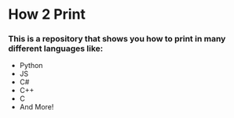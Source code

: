 # How 2 Print

### This is a repository that shows you how to print in many different languages like:

- Python
- JS
- C#
- C++
- C
- And More!
